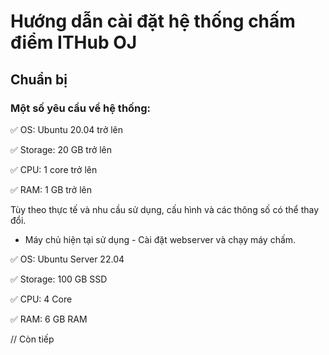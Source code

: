 # Hướng dẫn cài đặt hệ thống chấm điểm ITHub OJ
## Chuẩn bị
### Một số yêu cầu về hệ thống:
✅ OS: Ubuntu 20.04 trở lên

✅ Storage: 20 GB trở lên

✅ CPU: 1 core trở lên

✅ RAM: 1 GB trở lên

Tùy theo thực tế và nhu cầu sử dụng, cấu hình và các thông số có thể thay đổi. 

* Máy chủ hiện tại sử dụng - Cài đặt webserver và chạy máy chấm.
   
✅ OS: Ubuntu Server 22.04

✅ Storage: 100 GB SSD

✅ CPU: 4 Core

✅ RAM: 6 GB RAM

// Còn tiếp
